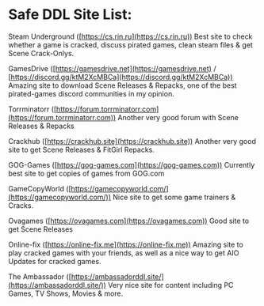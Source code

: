 # Safe DDL Site List:

Steam Underground ([https://cs.rin.ru](https://cs.rin.ru)) Best site to check whether a game is cracked, discuss pirated games, clean steam files & get Scene Crack-Onlys.

GamesDrive ([https://gamesdrive.net](https://gamesdrive.net) / [https://discord.gg/ktM2XcMBCa](https://discord.gg/ktM2XcMBCa)) Amazing site to download Scene Releases & Repacks, one of the best pirated-games discord communities in my opinion.

Torrminatorr ([https://forum.torrminatorr.com](https://forum.torrminatorr.com)) Another very good forum with Scene Releases & Repacks

Crackhub ([https://crackhub.site](https://crackhub.site)) Another very good site to get Scene Releases & FitGirl Repacks.

GOG-Games ([https://gog-games.com](https://gog-games.com)) Currently best site to get copies of games from GOG.com

GameCopyWorld ([https://gamecopyworld.com/](https://gamecopyworld.com/)) Nice site to get some game trainers & Cracks.

Ovagames ([https://ovagames.com](https://ovagames.com)) Good site to get Scene Releases

Online-fix ([https://online-fix.me](https://online-fix.me)) Amazing site to play cracked games with your friends, as well as a nice way to get AIO Updates for cracked games.

The Ambassador ([https://ambassadorddl.site/](https://ambassadorddl.site/)) Very nice site for content including PC Games, TV Shows, Movies & more.
